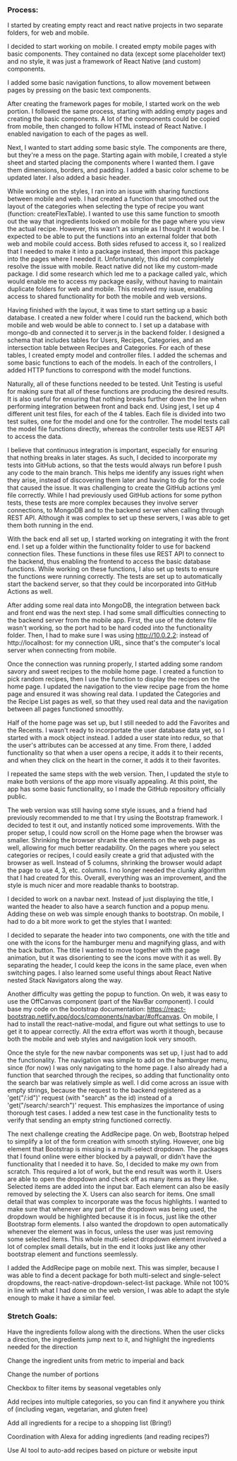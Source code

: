 ### Process:

I started by creating empty react and react native projects in two separate folders, for web and mobile.

I decided to start working on mobile. I created empty mobile pages with basic components. They contained no data (except some placeholder text) and no style, it was just a framework of React Native (and custom) components.

I added some basic navigation functions, to allow movement between pages by pressing on the basic text components.


After creating the framework pages for mobile, I started work on the web portion. I followed the same process, starting with adding empty pages and creating the basic components. A lot of the components could be copied from mobile, then changed to follow HTML instead of React Native. I enabled navigation to each of the pages as well.


Next, I wanted to start adding some basic style. The components are there, but they're a mess on the page. Starting again with mobile, I created a style sheet and started placing the components where I wanted them. I gave them dimensions, borders, and padding. I added a basic color scheme to be updated later. I also added a basic header.


While working on the styles, I ran into an issue with sharing functions between mobile and web. I had created a function that smoothed out the layout of the categories when selecting the type of recipe you want (function: createFlexTable). I wanted to use this same function to smooth out the way that ingredients looked on mobile for the page where you view the actual recipe. However, this wasn't as simple as I thought it would be. I expected to be able to put the functions into an external folder that both web and mobile could access. Both sides refused to access it, so I realized that I needed to make it into a package instead, then import this package into the pages where I needed it. Unfortunately, this did not completely resolve the issue with mobile. React native did not like my custom-made package. I did some research which led me to a package called yalc, which would enable me to access my package easily, without having to maintain duplicate folders for web and mobile. This resolved my issue, enabling access to shared functionality for both the mobile and web versions.


Having finished with the layout, it was time to start setting up a basic database. I created a new folder where I could run the backend, which both mobile and web would be able to connect to. I set up a database with mongo-db and connected it to server.js in the backend folder. I designed a schema that includes tables for Users, Recipes, Categories, and an intersection table between Recipes and Categories. For each of these tables, I created empty model and controller files. I added the schemas and some basic functions to each of the models. In each of the controllers, I added HTTP functions to correspond with the model functions. 


Naturally, all of these functions needed to be tested. Unit Testing is useful for making sure that all of these functions are producing the desired results. It is also useful for ensuring that nothing breaks further down the line when performing integration between front and back end. Using jest, I set up 4 different unit test files, for each of the 4 tables. Each file is divided into two test suites, one for the model and one for the controller. The model tests call the model file functions directly, whereas the controller tests use REST API to access the data.


I believe that continuous integration is important, especially for ensuring that nothing breaks in later stages. As such, I decided to incorporate my tests into GitHub actions, so that the tests would always run before I push any code to the main branch. This helps me identify any issues right when they arise, instead of discovering them later and having to dig for the code that caused the issue. It was challenging to create the GitHub actions yml file correctly. While I had previously used GitHub actions for some python tests, these tests are more complex becauses they involve server connections, to MongoDB and to the backend server when calling through REST API. Although it was complex to set up these servers, I was able to get them both running in the end. 


With the back end all set up, I started working on integrating it with the front end. I set up a folder within the functionality folder to use for backend connection files. These functions in these files use REST API to connect to the backend, thus enabling the frontend to access the basic database functions. While working on these functions, I also set up tests to ensure the functions were running correctly. The tests are set up to automatically start the backend server, so that they could be incorporated into GitHub Actions as well.


After adding some real data into MongoDB, the integration between back and front end was the next step. I had some small difficulties connecting to the backend server from the mobile app. First, the use of the dotenv file wasn't working, so the port had to be hard coded into the functionality folder. Then, I had to make sure I was using http://10.0.2.2: instead of http://localhost: for my connection URL, since that's the computer's local server when connecting from mobile.


Once the connection was running properly, I started adding some random savory and sweet recipes to the mobile home page. I created a function to pick random recipes, then I use the function to display the recipes on the home page. I updated the navigation to the view recipe page from the home page and ensured it was showing real data. I updated the Categories and the Recipe List pages as well, so that they used real data and the navigation between all pages functioned smoothly. 


Half of the home page was set up, but I still needed to add the Favorites and the Recents. I wasn't ready to incorportate the user database data yet, so I started with a mock object instead. I added a user state into redux, so that the user's attributes can be accessed at any time. From there, I added functionality so that when a user opens a recipe, it adds it to their recents, and when they click on the heart in the corner, it adds it to their favorites. 


I repeated the same steps with the web version. Then, I updated the style to make both versions of the app more visually appealing. At this point, the app has some basic functionality, so I made the GitHub repository officially public.


The web version was still having some style issues, and a friend had previously recommended to me that I try using the Bootstrap framework. I decided to test it out, and instantly noticed some improvements. With the proper setup, I could now scroll on the Home page when the browser was smaller. Shrinking the browser shrank the elements on the web page as well, allowing for much better readability. On the pages where you select categories or recipes, I could easily create a grid that adjusted with the browser as well. Instead of 5 columns, shrinking the browser would adapt the page to use 4, 3, etc. columns. I no longer needed the clunky algorithm that I had created for this. Overall, everything was an improvement, and the style is much nicer and more readable thanks to bootstrap. 


I decided to work on a navbar next. Instead of just displaying the title, I wanted the header to also have a search function and a popup menu. Adding these on web was simple enough thanks to bootstrap. On mobile, I had to do a bit more work to get the styles that I wanted:

I decided to separate the header into two components, one with the title and one with the icons for the hamburger menu and magnifying glass, and with the back button. The title I wanted to move together with the page animation, but it was disorienting to see the icons move with it as well. By separating the header, I could keep the icons in the same place, even when switching pages. I also learned some useful things about React Native nested Stack Navigators along the way.

Another difficulty was getting the popup to function. On web, it was easy to use the OffCanvas component (part of the NavBar component). I could base my code on the bootstrap documentation: https://react-bootstrap.netlify.app/docs/components/navbar/#offcanvas. On mobile, I had to install the react-native-modal, and figure out what settings to use to get it to appear correctly. All the extra effort was worth it though, because both the mobile and web styles and navigation look very smooth.


Once the style for the new navbar components was set up, I just had to add the functionality. The navigation was simple to add on the hamburger menu, since (for now) I was only navigating to the home page. I also already had a function that searched through the recipes, so adding that functionality onto the search bar was relatively simple as well. I did come across an issue with empty strings, because the request to the backend registered as a 'get("/:id")' request (with "search" as the id) instead of a 'get("/search/:search")' request. This emphasizes the importance of using thorough test cases. I added a new test case in the functionality tests to verify that sending an empty string functioned correctly. 


The next challenge creating the AddRecipe page. On web, Bootstrap helped to simplify a lot of the form creation with smooth styling. However, one big element that Bootstrap is missing is a multi-select dropdown. The packages that I found online were either blocked by a paywall, or didn't have the functionality that I needed it to have. So, I decided to make my own from scratch. This required a lot of work, but the end result was worth it. Users are able to open the dropdown and check off as many items as they like. Selected items are added into the input bar. Each element can also be easily removed by selecting the X. Users can also search for items. One small detail that was complex to incorporate was the focus highlights. I wanted to make sure that whenever any part of the dropdown was being used, the dropdown would be highlighted because it is in focus, just like the other Bootstrap form elements. I also wanted the dropdown to open automatically whenever the element was in focus, unless the user was just removing some selected items. This whole multi-select dropdown element involved a lot of complex small details, but in the end it looks just like any other bootstrap element and functions seemlessly. 

I added the AddRecipe page on mobile next. This was simpler, because I was able to find a decent package for both multi-select and single-select dropdowns, the react-native-dropdown-select-list package. While not 100% in line with what I had done on the web version, I was able to adapt the style enough to make it have a similar feel. 



### Stretch Goals:

Have the ingredients follow along with the directions. When the user clicks a direction, the ingredients jump next to it, and highlight the ingredients needed for the direction

Change the ingredient units from metric to imperial and back

Change the number of portions

Checkbox to filter items by seasonal vegetables only 

Add recipes into multiple categories, so you can find it anywhere you think of (including vegan, vegetarian, and gluten free)

Add all ingredients for a recipe to a shopping list (Bring!)

Coordination with Alexa for adding ingredients (and reading recipes?)

Use AI tool to auto-add recipes based on picture or website input
